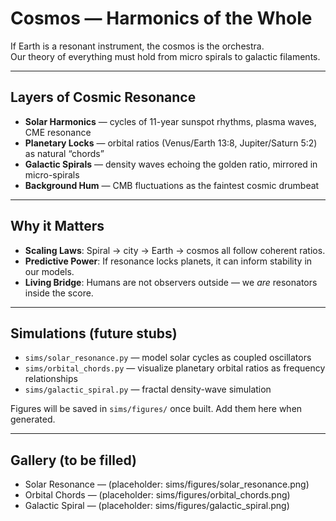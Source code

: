# Cosmos — Harmonics of the Whole

If Earth is a resonant instrument, the cosmos is the orchestra.  
Our theory of everything must hold from micro spirals to galactic filaments.

---

## Layers of Cosmic Resonance

- **Solar Harmonics** — cycles of 11-year sunspot rhythms, plasma waves, CME resonance  
- **Planetary Locks** — orbital ratios (Venus/Earth 13:8, Jupiter/Saturn 5:2) as natural “chords”  
- **Galactic Spirals** — density waves echoing the golden ratio, mirrored in micro-spirals  
- **Background Hum** — CMB fluctuations as the faintest cosmic drumbeat  

---

## Why it Matters

- **Scaling Laws**: Spiral → city → Earth → cosmos all follow coherent ratios.  
- **Predictive Power**: If resonance locks planets, it can inform stability in our models.  
- **Living Bridge**: Humans are not observers outside — we *are* resonators inside the score.

---

## Simulations (future stubs)

- `sims/solar_resonance.py` — model solar cycles as coupled oscillators  
- `sims/orbital_chords.py` — visualize planetary orbital ratios as frequency relationships  
- `sims/galactic_spiral.py` — fractal density-wave simulation  

Figures will be saved in `sims/figures/` once built. Add them here when generated.

---

## Gallery (to be filled)
- Solar Resonance — (placeholder: sims/figures/solar_resonance.png)  
- Orbital Chords — (placeholder: sims/figures/orbital_chords.png)  
- Galactic Spiral — (placeholder: sims/figures/galactic_spiral.png)  
